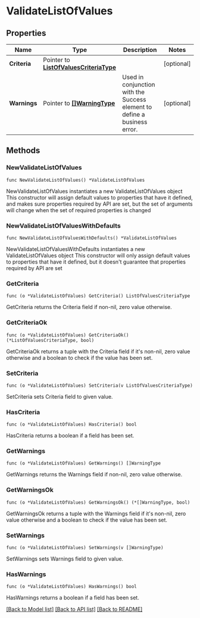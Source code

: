 # ValidateListOfValues

## Properties

Name | Type | Description | Notes
------------ | ------------- | ------------- | -------------
**Criteria** | Pointer to [**ListOfValuesCriteriaType**](ListOfValuesCriteriaType.md) |  | [optional] 
**Warnings** | Pointer to [**[]WarningType**](WarningType.md) | Used in conjunction with the Success element to define a business error. | [optional] 

## Methods

### NewValidateListOfValues

`func NewValidateListOfValues() *ValidateListOfValues`

NewValidateListOfValues instantiates a new ValidateListOfValues object
This constructor will assign default values to properties that have it defined,
and makes sure properties required by API are set, but the set of arguments
will change when the set of required properties is changed

### NewValidateListOfValuesWithDefaults

`func NewValidateListOfValuesWithDefaults() *ValidateListOfValues`

NewValidateListOfValuesWithDefaults instantiates a new ValidateListOfValues object
This constructor will only assign default values to properties that have it defined,
but it doesn't guarantee that properties required by API are set

### GetCriteria

`func (o *ValidateListOfValues) GetCriteria() ListOfValuesCriteriaType`

GetCriteria returns the Criteria field if non-nil, zero value otherwise.

### GetCriteriaOk

`func (o *ValidateListOfValues) GetCriteriaOk() (*ListOfValuesCriteriaType, bool)`

GetCriteriaOk returns a tuple with the Criteria field if it's non-nil, zero value otherwise
and a boolean to check if the value has been set.

### SetCriteria

`func (o *ValidateListOfValues) SetCriteria(v ListOfValuesCriteriaType)`

SetCriteria sets Criteria field to given value.

### HasCriteria

`func (o *ValidateListOfValues) HasCriteria() bool`

HasCriteria returns a boolean if a field has been set.

### GetWarnings

`func (o *ValidateListOfValues) GetWarnings() []WarningType`

GetWarnings returns the Warnings field if non-nil, zero value otherwise.

### GetWarningsOk

`func (o *ValidateListOfValues) GetWarningsOk() (*[]WarningType, bool)`

GetWarningsOk returns a tuple with the Warnings field if it's non-nil, zero value otherwise
and a boolean to check if the value has been set.

### SetWarnings

`func (o *ValidateListOfValues) SetWarnings(v []WarningType)`

SetWarnings sets Warnings field to given value.

### HasWarnings

`func (o *ValidateListOfValues) HasWarnings() bool`

HasWarnings returns a boolean if a field has been set.


[[Back to Model list]](../README.md#documentation-for-models) [[Back to API list]](../README.md#documentation-for-api-endpoints) [[Back to README]](../README.md)


